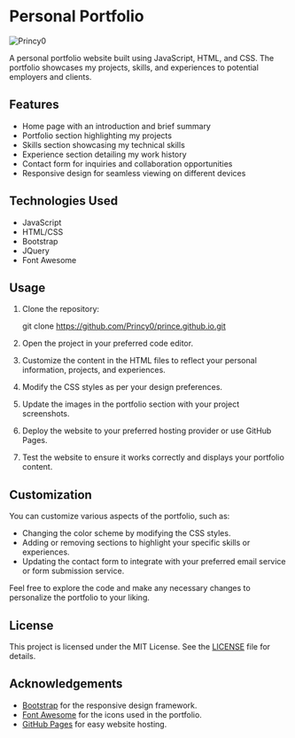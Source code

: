 # Personal Portfolio

<p align="left"> <img src="https://komarev.com/ghpvc/?username=Princy0&label=Profile%20views&color=0e75b6&style=flat" alt="Princy0" /> </p>

A personal portfolio website built using JavaScript, HTML, and CSS. The portfolio showcases my projects, skills, and experiences to potential employers and clients.

## Features

- Home page with an introduction and brief summary
- Portfolio section highlighting my projects
- Skills section showcasing my technical skills
- Experience section detailing my work history
- Contact form for inquiries and collaboration opportunities
- Responsive design for seamless viewing on different devices

## Technologies Used

- JavaScript
- HTML/CSS
- Bootstrap
- JQuery
- Font Awesome

## Usage

1. Clone the repository:

   git clone https://github.com/Princy0/prince.github.io.git
   

2. Open the project in your preferred code editor.

3. Customize the content in the HTML files to reflect your personal information, projects, and experiences.

4. Modify the CSS styles as per your design preferences.

5. Update the images in the portfolio section with your project screenshots.

6. Deploy the website to your preferred hosting provider or use GitHub Pages.

7. Test the website to ensure it works correctly and displays your portfolio content.

## Customization

You can customize various aspects of the portfolio, such as:

- Changing the color scheme by modifying the CSS styles.
- Adding or removing sections to highlight your specific skills or experiences.
- Updating the contact form to integrate with your preferred email service or form submission service.

Feel free to explore the code and make any necessary changes to personalize the portfolio to your liking.

## License

This project is licensed under the MIT License. See the [LICENSE](LICENSE) file for details.

## Acknowledgements

- [Bootstrap](https://getbootstrap.com/) for the responsive design framework.
- [Font Awesome](https://fontawesome.com/) for the icons used in the portfolio.
- [GitHub Pages](https://pages.github.com/) for easy website hosting.

   
